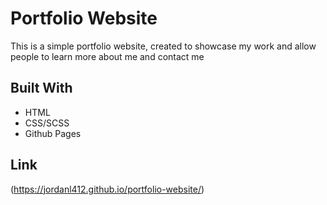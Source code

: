 # Portfolio Website
This is a simple portfolio website, created to showcase my work and allow people to learn more about me and contact me

## Built With
- HTML
- CSS/SCSS
- Github Pages

## Link
(https://jordanl412.github.io/portfolio-website/)
